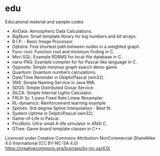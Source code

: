 # edu
Educational material and sample codes
<ul>
  <li>AirData: Atmospheric Data Calculations.</li>
  <li>BigNum: Small template library for big numbers and bit arrays.</li>
  <li>B.I.P. - Basic Image Processor.</li>
  <li>Dijkstra: Find shortest path between nodes in a weighted graph.</li>
  <li>Func-root: Function root and minimum finding in C.</li>
  <li>Mini-SQL: Example RDBMS for local-file database in C.</li>
  <li>nano-PAS: Example compiler for for Pascal-like language in C.</li>
  <li>Opposite: Simple minimax graph search demo game.</li>
  <li>Quantum: Quantum numbers calculations.</li>
  <li>Date/Time Reminder in Delphi/Pascal (win32).</li>
  <li>SNS: Simple Naming Service in Java RMI.</li>
  <li>SDGS: Simple Distributed Group Service.</li>
  <li>SILCA: Simple Internal Lights Calculator.</li>
  <li>FRLR-1p: 1-pass Fixed Rate Linear Resampler.</li>
  <li>RL-dynamics: Reinforcement learning example</li>
  <li>Splines: 3rd-degree Spline Interpolation - Best fit.</li>
  <li>System Uptime in Delphi/Pascal (win32).</li>
  <li>Game-of-Life in Pascal.</li>
  <li>PicoBots: Ultra-small A-life simulator in ANSI C.</li>
  <li>GTree: Game board template classes in C++.</li>
</ul>

Licenced under Creative Commons Attribution-NonCommercial-ShareAlike 4.0 International (CC BY-NC-SA 4.0)<br/>
https://creativecommons.org/licenses/by-nc-sa/4.0/
